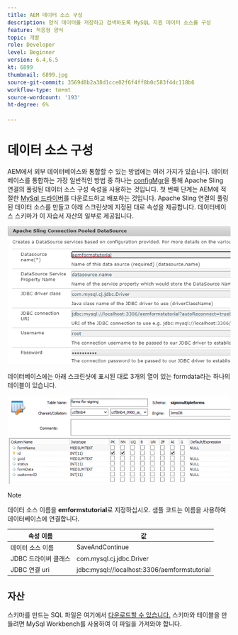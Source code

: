 ```yaml
---
title: AEM 데이터 소스 구성
description: 양식 데이터를 저장하고 검색하도록 MySQL 지원 데이터 소스를 구성
feature: 적응형 양식
topic: 개발
role: Developer
level: Beginner
version: 6.4,6.5
kt: 6899
thumbnail: 6899.jpg
source-git-commit: 3569d8b2a38d1cce02f6f4ff8b0c583f4dc118b6
workflow-type: tm+mt
source-wordcount: '193'
ht-degree: 6%

---
```


# 데이터 소스 구성

AEM에서 외부 데이터베이스와 통합할 수 있는 방법에는 여러 가지가 있습니다. 데이터베이스를 통합하는 가장 일반적인 방법 중 하나는 [configMgr](http://localhost:4502/system/console/configMgr)을 통해 Apache Sling 연결의 풀링된 데이터 소스 구성 속성을 사용하는 것입니다.
첫 번째 단계는 AEM에 적절한 [MySql 드라이버](https://mvnrepository.com/artifact/mysql/mysql-connector-java)를 다운로드하고 배포하는 것입니다.
Apache Sling 연결의 풀링된 데이터 소스를 만들고 아래 스크린샷에 지정된 대로 속성을 제공합니다. 데이터베이스 스키마가 이 자습서 자산의 일부로 제공됩니다.

![데이터 소스](assets/data-source.PNG)

데이터베이스에는 아래 스크린샷에 표시된 대로 3개의 열이 있는 formdata라는 하나의 테이블이 있습니다.

![데이터 기반](assets/data-base.PNG)


>[!NOTE]
>데이터 소스 이름을 **emformstutorial**&#x200B;로 지정하십시오. 샘플 코드는 이름을 사용하여 데이터베이스에 연결합니다.

| 속성 이름 | 값 |
| ------------------------|--------------------------------------- |
| 데이터 소스 이름 | SaveAndContinue |
| JDBC 드라이버 클래스 | com.mysql.cj.jdbc.Driver |
| JDBC 연결 uri | jdbc:mysql://localhost:3306/aemformstutorial |

## 자산

스키마를 만드는 SQL 파일은 여기에서 [다운로드할 수 있습니다.](assets/sign-multiple-forms.sql) 스키마와 테이블을 만들려면 MySql Workbench를 사용하여 이 파일을 가져와야 합니다.
